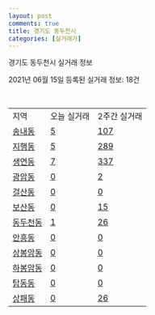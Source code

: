 ```yaml
---
layout: post
comments: true
title: 경기도 동두천시
categories: [실거래가]
---
```


경기도 동두천시 실거래 정보

2021년 06월 15일 등록된 실거래 정보: 18건

<script type="text/javascript">
  google.charts.load('current', {'packages':['corechart']});
  google.charts.setOnLoadCallback(drawChart);

  function drawChart() {
    var data = google.visualization.arrayToDataTable([['거래일', '매매', '전월세', '전매'], ['2021-04', 13, 2, 0], ['2021-05', 6, 3, 0], ['2021-06', 2, 0, 0], ['2021-03', 0, 3, 0], ['2021-02', 0, 4, 0]]);

    var options = {
      title: '최근 2개월간 거래량 추이',
      legend: { position: 'bottom' }
    };

    var chart = new google.visualization.LineChart(document.getElementById('columnchart_material'));
    chart.draw(data, (options));
  }
</script>

<div id="columnchart_material" style="width: 450px; margin-left: -35px"></div>
<br>
<table class="sortable">
  <tr>
    <td>지역</td>
    <td>오늘 실거래</td>
    <td>2주간 실거래</td>
  </tr>

  
  <tr class="item">
    <td><a href="4125010100.html">송내동</a></td>
    <td><a href="4125010100.html">5</a></td>
    <td><a href="4125010100.html">107</a></td>
  </tr>
    

  <tr class="item">
    <td><a href="4125010200.html">지행동</a></td>
    <td><a href="4125010200.html">5</a></td>
    <td><a href="4125010200.html">289</a></td>
  </tr>
    

  <tr class="item">
    <td><a href="4125010300.html">생연동</a></td>
    <td><a href="4125010300.html">7</a></td>
    <td><a href="4125010300.html">337</a></td>
  </tr>
    

  <tr class="item">
    <td><a href="4125010400.html">광암동</a></td>
    <td><a href="4125010400.html">0</a></td>
    <td><a href="4125010400.html">2</a></td>
  </tr>
    

  <tr class="item">
    <td><a href="4125010500.html">걸산동</a></td>
    <td><a href="4125010500.html">0</a></td>
    <td><a href="4125010500.html">0</a></td>
  </tr>
    

  <tr class="item">
    <td><a href="4125010600.html">보산동</a></td>
    <td><a href="4125010600.html">0</a></td>
    <td><a href="4125010600.html">15</a></td>
  </tr>
    

  <tr class="item">
    <td><a href="4125010700.html">동두천동</a></td>
    <td><a href="4125010700.html">1</a></td>
    <td><a href="4125010700.html">26</a></td>
  </tr>
    

  <tr class="item">
    <td><a href="4125010800.html">안흥동</a></td>
    <td><a href="4125010800.html">0</a></td>
    <td><a href="4125010800.html">0</a></td>
  </tr>
    

  <tr class="item">
    <td><a href="4125010900.html">상봉암동</a></td>
    <td><a href="4125010900.html">0</a></td>
    <td><a href="4125010900.html">0</a></td>
  </tr>
    

  <tr class="item">
    <td><a href="4125011000.html">하봉암동</a></td>
    <td><a href="4125011000.html">0</a></td>
    <td><a href="4125011000.html">0</a></td>
  </tr>
    

  <tr class="item">
    <td><a href="4125011100.html">탑동동</a></td>
    <td><a href="4125011100.html">0</a></td>
    <td><a href="4125011100.html">0</a></td>
  </tr>
    

  <tr class="item">
    <td><a href="4125011200.html">상패동</a></td>
    <td><a href="4125011200.html">0</a></td>
    <td><a href="4125011200.html">26</a></td>
  </tr>
    


</table>


    